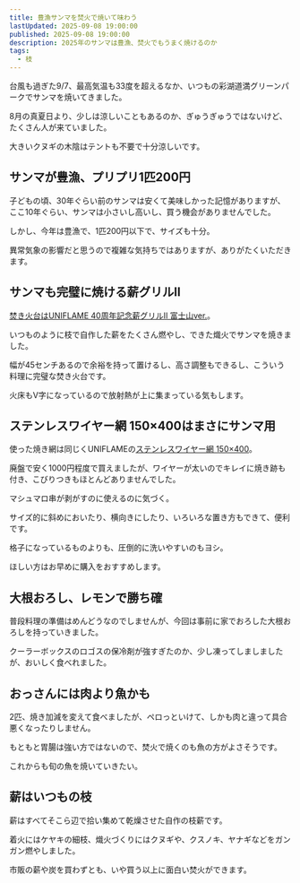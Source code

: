 ```yaml
---
title: 豊漁サンマを焚火で焼いて味わう
lastUpdated: 2025-09-08 19:00:00
published: 2025-09-08 19:00:00
description: 2025年のサンマは豊漁、焚火でもうまく焼けるのか
tags:
  - 枝
---
```


台風も過ぎた9/7、最高気温も33度を超えるなか、いつもの彩湖道満グリーンパークでサンマを焼いてきました。

<YouTube id="pP4whl6hZF0" aspect="9:16" />

8月の真夏日より、少しは涼しいこともあるのか、ぎゅうぎゅうではないけど、たくさん人が来ていました。

大きいクヌギの木陰はテントも不要で十分涼しいです。

## サンマが豊漁、プリプリ1匹200円

子どもの頃、30年ぐらい前のサンマは安くて美味しかった記憶がありますが、ここ10年ぐらい、サンマは小さいし高いし、買う機会がありませんでした。

しかし、今年は豊漁で、1匹200円以下で、サイズも十分。

異常気象の影響だと思うので複雑な気持ちではありますが、ありがたくいただきます。

## サンマも完璧に焼ける薪グリルⅡ

[焚き火台はUNIFLAME 40周年記念薪グリルⅡ 富士山ver.](/takibi/2025-07-makiguriru2-fujisan.html)。

いつものように枝で自作した薪をたくさん燃やし、できた熾火でサンマを焼きました。

幅が45センチあるので余裕を持って置けるし、高さ調整もできるし、こういう料理に完璧な焚き火台です。

火床もV字になっているので放射熱が上に集まっている気もします。

## ステンレスワイヤー網 150×400はまさにサンマ用

使った焼き網は同じくUNIFLAMEの[ステンレスワイヤー網 150×400](/takibi/2025-07-uniframe-2024haiban-uf-gear-bag50.html)。

廃盤で安く1000円程度で買えましたが、ワイヤーが太いのでキレイに焼き跡も付き、こびりつきもほとんどありませんでした。

マシュマロ串が剥がすのに使えるのに気づく。

サイズ的に斜めにおいたり、横向きにしたり、いろいろな置き方もできて、便利です。

格子になっているものよりも、圧倒的に洗いやすいのもヨシ。

ほしい方はお早めに購入をおすすめします。

## 大根おろし、レモンで勝ち確

普段料理の準備はめんどうなのでしませんが、今回は事前に家でおろした大根おろしを持っていきました。

クーラーボックスのロゴスの保冷剤が強すぎたのか、少し凍ってしましましたが、おいしく食べれました。

## おっさんには肉より魚かも

2匹、焼き加減を変えて食べましたが、ペロっといけて、しかも肉と違って具合悪くなったりしません。

もともと胃腸は強い方ではないので、焚火で焼くのも魚の方がよさそうです。

これからも旬の魚を焼いていきたい。

## 薪はいつもの枝

薪はすべてそこら辺で拾い集めて乾燥させた自作の枝薪です。

着火にはケヤキの細枝、熾火づくりにはクヌギや、クスノキ、ヤナギなどをガンガン燃やしました。

市販の薪や炭を買わずとも、いや買う以上に面白い焚火ができます。
